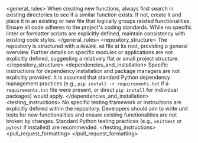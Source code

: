 <general_rules>
  When creating new functions, always first search in existing directories to see if a similar function exists. If not, create it and place it in an existing or new file that logically groups related functionalities.
  Ensure all code adheres to the project's coding standards. While no specific linter or formatter scripts are explicitly defined, maintain consistency with existing code styles.
</general_rules>
<repository_structure>
  The repository is structured with a `README.md` file at its root, providing a general overview. Further details on specific modules or applications are not explicitly defined, suggesting a relatively flat or small project structure.
</repository_structure>
<dependencies_and_installation>
  Specific instructions for dependency installation and package managers are not explicitly provided. It is assumed that standard Python dependency management practices (e.g., `pip install -r requirements.txt` if a `requirements.txt` file were present, or direct `pip install` for individual packages) would apply.
</dependencies_and_installation>
<testing_instructions>
  No specific testing framework or instructions are explicitly defined within the repository. Developers should aim to write unit tests for new functionalities and ensure existing functionalities are not broken by changes. Standard Python testing practices (e.g., `unittest` or `pytest` if installed) are recommended.
</testing_instructions>
<pull_request_formatting>
</pull_request_formatting>
